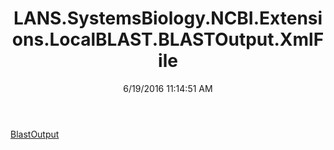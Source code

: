 ﻿---
title: LANS.SystemsBiology.NCBI.Extensions.LocalBLAST.BLASTOutput.XmlFile
date: 6/19/2016 11:14:51 AM
---

[BlastOutput](T-LANS.SystemsBiology.NCBI.Extensions.LocalBLAST.BLASTOutput.XmlFile.BlastOutput.html)
